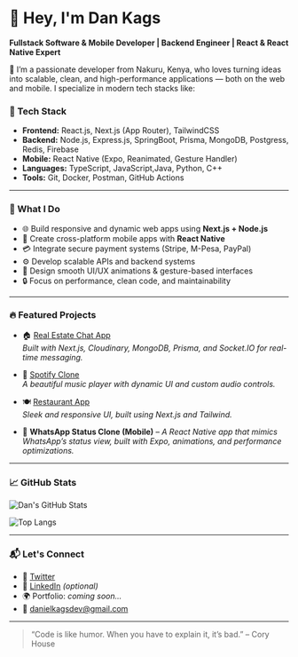 # 👋 Hey, I'm Dan Kags

**Fullstack Software & Mobile Developer | Backend Engineer | React & React Native Expert**

🚀 I’m a passionate developer from Nakuru, Kenya, who loves turning ideas into scalable, clean, and high-performance applications — both on the web and mobile. I specialize in modern tech stacks like:

### 🔧 Tech Stack
- **Frontend:** React.js, Next.js (App Router), TailwindCSS
- **Backend:** Node.js, Express.js, SpringBoot, Prisma, MongoDB, Postgress, Redis, Firebase
- **Mobile:** React Native (Expo, Reanimated, Gesture Handler)
- **Languages:** TypeScript, JavaScript,Java, Python, C++
- **Tools:** Git, Docker, Postman, GitHub Actions

---

### 🧠 What I Do
- 🌐 Build responsive and dynamic web apps using **Next.js + Node.js**
- 📱 Create cross-platform mobile apps with **React Native**
- 💳 Integrate secure payment systems (Stripe, M-Pesa, PayPal)
- ⚙️ Develop scalable APIs and backend systems
- 🎨 Design smooth UI/UX animations & gesture-based interfaces
- 🔒 Focus on performance, clean code, and maintainability

---

### 🔥 Featured Projects

- 🏠 [Real Estate Chat App](https://dankagsrealestate.netlify.app)  
  _Built with Next.js, Cloudinary, MongoDB, Prisma, and Socket.IO for real-time messaging._

- 🎵 [Spotify Clone](https://dankags-spotify-clone.vercel.app/)  
  _A beautiful music player with dynamic UI and custom audio controls._

- 🍽️ [Restaurant App](https://next-restaurant-rose.vercel.app/)  
  _Sleek and responsive UI, built using Next.js and Tailwind._

- 📲 **WhatsApp Status Clone (Mobile)** – _A React Native app that mimics WhatsApp’s status view, built with Expo, animations, and performance optimizations._

---

### 📈 GitHub Stats

![Dan's GitHub Stats](https://github-readme-stats.vercel.app/api?username=Danielkags&show_icons=true&theme=react&hide_border=true)

![Top Langs](https://github-readme-stats.vercel.app/api/top-langs/?username=Danielkags&layout=compact&theme=react&hide_border=true)

---

### 📬 Let's Connect

- 🔗 [Twitter](https://twitter.com/Danielkags)
- 💼 [LinkedIn](https://www.linkedin.com/in/danielkags) *(optional)*
- 🌍 Portfolio: *coming soon...*
- 📧 danielkagsdev@gmail.com

---

> “Code is like humor. When you have to explain it, it’s bad.” – Cory House


